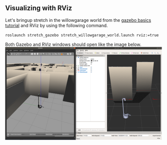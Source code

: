 ## Visualizing with RViz

Let's bringup stretch in the willowgarage world from the [gazebo basics tutorial](gazebo_basics.md) and RViz by using the following command.

```
roslaunch stretch_gazebo stretch_willowgarage_world.launch rviz:=true
```
Both Gazebo and RViz windows should open like the image below.
![image](images/willowgarage_with_rviz.png)
